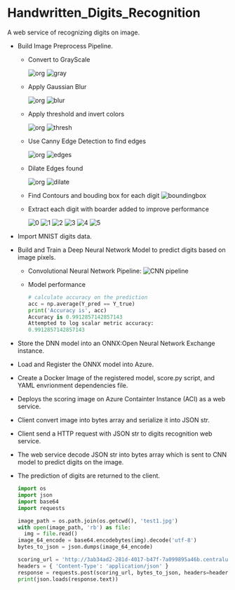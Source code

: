# Handwritten_Digits_Recognition
A web service of recognizing digits on image.

- Build Image Preprocess Pipeline.
  - Convert to GrayScale
  
    ![org](/demo_images/original.png)
    ![gray](/demo_images/gray.png)
    
  - Apply Gaussian Blur
  
    ![org](/demo_images/original.png)
    ![blur](/demo_images/blur.png)
    
  - Apply threshold and invert colors
  
    ![org](/demo_images/original.png)
    ![thresh](/demo_images/thresh.png)
    
  - Use Canny Edge Detection to find edges
  
    ![org](/demo_images/original.png)
    ![edges](/demo_images/edges.png)
    
  - Dilate Edges found
  
    ![org](/demo_images/original.png)
    ![dilate](/demo_images/dilate.png)
    
  - Find Contours and bouding box for each digit
    ![boundingbox](/demo_images/boundingbox.png)
  - Extract each digit with boarder added to improve performance
  
    ![0](/demo_images/ROI_0.png)  ![1](/demo_images/ROI_1.png)  ![2](/demo_images/ROI_2.png)  ![3](/demo_images/ROI_3.png)  ![4](/demo_images/ROI_4.png)  ![5](/demo_images/ROI_5.png)

- Import MNIST digits data.

- Build and Train a Deep Neural Network Model to predict digits based on image pixels.
  - Convolutional Neural Network Pipeline:
    ![CNN pipeline](/demo_images/handwritten_digits_recognition_cnn.jpg)

  - Model performance
    ```python
    # calculate accuracy on the prediction
    acc = np.average(Y_pred == Y_true)
    print('Accuracy is', acc)
    Accuracy is 0.9912857142857143
    Attempted to log scalar metric accuracy:
    0.9912857142857143
    ```
- Store the DNN model into an ONNX:Open Neural Network Exchange instance.

- Load and Register the ONNX model into Azure.

- Create a Docker Image of the registered model, score.py script, and YAML envrionment dependencies file.

- Deploys the scoring image on Azure Containter Instance (ACI) as a web service.

- Client convert image into bytes array and serialize it into JSON str.

- Client send a HTTP request with JSON str to digits recognition web service.

- The web service decode JSON str into bytes array which is sent to CNN model to predict digits on the image.

- The prediction of digits are returned to the client.
    ```python
    import os
    import json
    import base64
    import requests

    image_path = os.path.join(os.getcwd(), 'test1.jpg')
    with open(image_path, 'rb') as file:
      img = file.read()
    image_64_encode = base64.encodebytes(img).decode('utf-8')
    bytes_to_json = json.dumps(image_64_encode)
   
    scoring_url = 'http://3ab34ad2-281d-4017-b47f-7a099895a46b.centralus.azurecontainer.io/score'
    headers = { 'Content-Type': 'application/json' }
    response = requests.post(scoring_url, bytes_to_json, headers=headers)
    print(json.loads(response.text))
    ```
